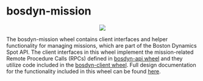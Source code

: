 <!--
Copyright (c) 2023 Boston Dynamics, Inc.  All rights reserved.

Downloading, reproducing, distributing or otherwise using the SDK Software
is subject to the terms and conditions of the Boston Dynamics Software
Development Kit License (20191101-BDSDK-SL).
-->

# bosdyn-mission

<p align="center">
<img src="https://www.bostondynamics.com/sites/default/files/2020-05/spot.png" style="max-width:50%;">
</p>

The bosdyn-mission wheel contains client interfaces and helper functionality for managing
missions, which are part of the Boston Dynamics Spot API. The client interfaces in this wheel
implement the mission-related Remote Procedure Calls (RPCs) defined in
[bosdyn-api wheel](https://pypi.org/project/bosdyn-api/) and they utilize code included in the
[bosdyn-client wheel](https://pypi.org/project/bosdyn-client/). Full design documentation for the
functionality included in this wheel can be found [here](../../docs/concepts/autonomy/missions_service.md).
